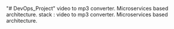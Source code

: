 "# DevOps_Project" 
video to mp3 converter.
Microservices based architecture.
stack :
video to mp3 converter.
Microservices based architecture.
